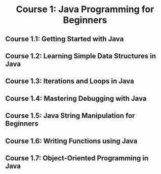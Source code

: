 <h1 align='center'> Course 1: Java Programming for Beginners </h1> 

## Course 1.1: Getting Started with Java


## Course 1.2: Learning Simple Data Structures in Java


## Course 1.3: Iterations and Loops in Java


## Course 1.4: Mastering Debugging with Java


## Course 1.5: Java String Manipulation for Beginners


## Course 1.6: Writing Functions using Java


## Course 1.7: Object-Oriented Programming in Java




